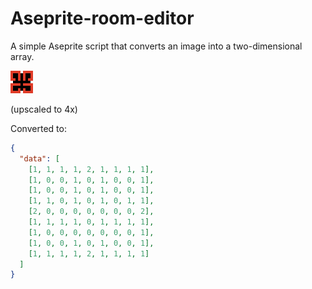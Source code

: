 # Aseprite-room-editor

A simple Aseprite script that converts an image into a two-dimensional array.

![image example](RoomImage.png)

(upscaled to 4x)

Converted to:

```json
{
  "data": [
    [1, 1, 1, 1, 2, 1, 1, 1, 1],
    [1, 0, 0, 1, 0, 1, 0, 0, 1],
    [1, 0, 0, 1, 0, 1, 0, 0, 1],
    [1, 1, 0, 1, 0, 1, 0, 1, 1],
    [2, 0, 0, 0, 0, 0, 0, 0, 2],
    [1, 1, 1, 1, 0, 1, 1, 1, 1],
    [1, 0, 0, 0, 0, 0, 0, 0, 1],
    [1, 0, 0, 1, 0, 1, 0, 0, 1],
    [1, 1, 1, 1, 2, 1, 1, 1, 1]
  ]
}
```
